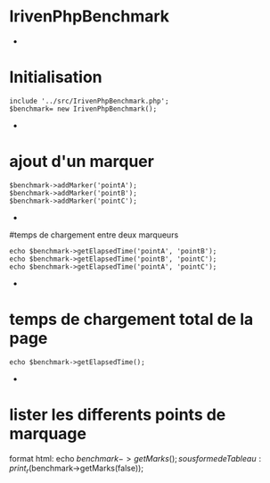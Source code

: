 # IrivenPhpBenchmark

-
# Initialisation
	include '../src/IrivenPhpBenchmark.php';
	$benchmark= new IrivenPhpBenchmark();
-
# ajout d'un marquer

	$benchmark->addMarker('pointA');
	$benchmark->addMarker('pointB');
	$benchmark->addMarker('pointC');
-
#temps de chargement entre deux marqueurs

	echo $benchmark->getElapsedTime('pointA', 'pointB');
	echo $benchmark->getElapsedTime('pointB', 'pointC');
	echo $benchmark->getElapsedTime('pointA', 'pointC');
-
# temps de chargement total de la page 

	echo $benchmark->getElapsedTime();
-
# lister les differents points de marquage 

format html:    echo $benchmark->getMarks();
sous forme de Tableau:     print_r($benchmark->getMarks(false));
